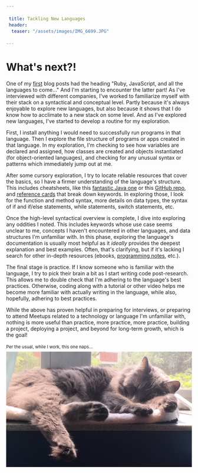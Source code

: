 ```yaml
---

 title: Tackling New Languages
 header:
  teaser: "/assets/images/IMG_6699.JPG"

---
```


# What's next?!

One of my [first](https://autumnj.github.io//code-beginnings/) blog posts had the heading "Ruby, JavaScript, and all the languages to come..." And I'm starting to encounter the latter part! As I've interviewed with different companies, I've worked to familiarize myself with their stack on a syntactical and conceptual level. Partly because it's always enjoyable to explore new languages, but also because it shows that I do know how to acclimate to a new stack on some level. And as I've explored new languages, I've started to develop a routine for my exploration. 

First, I install anything I would need to successfully run programs in that language. Then I explore the file structure of programs or apps created in that language. In my exploration, I'm checking to see how variables are declared and assigned, how classes are created and objects instantiated (for object-oriented languages), and checking for any unusual syntax or patterns which immediately jump out at me. 

After some cursory exploration, I try to locate reliable resources that cover the basics, so I have a firmer understanding of the language's structure. This includes cheatsheets, like this [fantastic Java one](https://introcs.cs.princeton.edu/java/11cheatsheet/) or this [GitHub repo](https://github.com/in28minutes/java-cheat-sheet/blob/master/README.md), and [reference cards](http://enos.itcollege.ee/~jpoial/java/naited/pildid/corejava.pdf) that break down keywords. In exploring those, I look for the function and method syntax, more details on data types, the syntax of if and if/else statements, while statements, switch statements, etc. 

Once the high-level syntactical overview is complete, I dive into exploring any oddities I noted. This includes keywords whose use case seems unclear to me, concepts I haven't encountered in other languages, and data structures I'm unfamiliar with. In this phase, exploring the language's documentation is usually most helpful as it *ideally* provides the deepest explanation and best examples. Often, that's clarifying, but if it's lacking I search for other in-depth resources (ebooks, [programming notes](https://goalkicker.com/), etc.). 

The final stage is practice. If I know someone who is familiar with the language, I try to pick their brain a bit as I start writing code post-research. This allows me to double check that I'm adhering to the language's best practices. Otherwise, coding along with a tutorial or other video helps me become more familiar with actually writing in the language, while also, hopefully, adhering to best practices. 

While the above has proven helpful in preparing for interviews, or preparing to attend Meetups related to a technology or language I'm unfamiliar with, nothing is more useful than practice, more practice, more practice, building a project, deploying a project, and beyond for long-term growth, which is the goal! 


<sup>Per the usual, while I work, this one naps...<sup>
![alt text](/assets/images/IMG_6861.jpg "Meow!")
